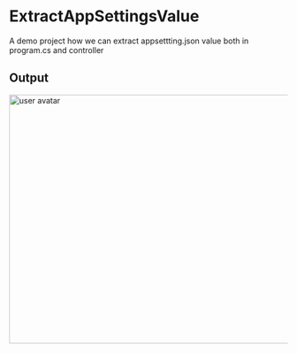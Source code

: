 # ExtractAppSettingsValue
A demo project how we can extract appsettting.json value both in program.cs and controller

## Output


<img src="https://i.stack.imgur.com/tp2SI.gif" alt="user avatar" width="650" height="450" class="bar-sm bar-md d-block">  
